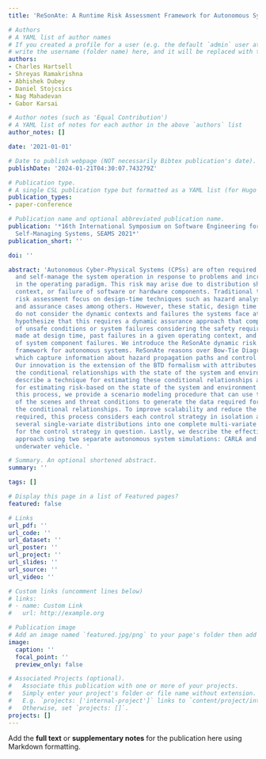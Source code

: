 ```yaml
---
title: 'ReSonAte: A Runtime Risk Assessment Framework for Autonomous Systems'

# Authors
# A YAML list of author names
# If you created a profile for a user (e.g. the default `admin` user at `content/authors/admin/`), 
# write the username (folder name) here, and it will be replaced with their full name and linked to their profile.
authors:
- Charles Hartsell
- Shreyas Ramakrishna
- Abhishek Dubey
- Daniel Stojcsics
- Nag Mahadevan
- Gabor Karsai

# Author notes (such as 'Equal Contribution')
# A YAML list of notes for each author in the above `authors` list
author_notes: []

date: '2021-01-01'

# Date to publish webpage (NOT necessarily Bibtex publication's date).
publishDate: '2024-01-21T04:30:07.743279Z'

# Publication type.
# A single CSL publication type but formatted as a YAML list (for Hugo requirements).
publication_types:
- paper-conference

# Publication name and optional abbreviated publication name.
publication: '*16th International Symposium on Software Engineering for Adaptive and
  Self-Managing Systems, SEAMS 2021*'
publication_short: ''

doi: ''

abstract: 'Autonomous Cyber-Physical Systems (CPSs) are often required to handle uncertainties
  and self-manage the system operation in response to problems and increasing risk
  in the operating paradigm. This risk may arise due to distribution shifts, environmental
  context, or failure of software or hardware components. Traditional techniques for
  risk assessment focus on design-time techniques such as hazard analysis, risk reduction,
  and assurance cases among others. However, these static, design time techniques
  do not consider the dynamic contexts and failures the systems face at runtime. We
  hypothesize that this requires a dynamic assurance approach that computes the likelihood
  of unsafe conditions or system failures considering the safety requirements, assumptions
  made at design time, past failures in a given operating context, and the likelihood
  of system component failures. We introduce the ReSonAte dynamic risk estimation
  framework for autonomous systems. ReSonAte reasons over Bow-Tie Diagrams (BTDs),
  which capture information about hazard propagation paths and control strategies.
  Our innovation is the extension of the BTD formalism with attributes for modeling
  the conditional relationships with the state of the system and environment. We also
  describe a technique for estimating these conditional relationships and equations
  for estimating risk-based on the state of the system and environment. To help with
  this process, we provide a scenario modeling procedure that can use the prior distributions
  of the scenes and threat conditions to generate the data required for estimating
  the conditional relationships. To improve scalability and reduce the amount of data
  required, this process considers each control strategy in isolation and composes
  several single-variate distributions into one complete multi-variate distribution
  for the control strategy in question. Lastly, we describe the effectiveness of our
  approach using two separate autonomous system simulations: CARLA and an unmanned
  underwater vehicle. '

# Summary. An optional shortened abstract.
summary: ''

tags: []

# Display this page in a list of Featured pages?
featured: false

# Links
url_pdf: ''
url_code: ''
url_dataset: ''
url_poster: ''
url_project: ''
url_slides: ''
url_source: ''
url_video: ''

# Custom links (uncomment lines below)
# links:
# - name: Custom Link
#   url: http://example.org

# Publication image
# Add an image named `featured.jpg/png` to your page's folder then add a caption below.
image:
  caption: ''
  focal_point: ''
  preview_only: false

# Associated Projects (optional).
#   Associate this publication with one or more of your projects.
#   Simply enter your project's folder or file name without extension.
#   E.g. `projects: ['internal-project']` links to `content/project/internal-project/index.md`.
#   Otherwise, set `projects: []`.
projects: []
---
```


Add the **full text** or **supplementary notes** for the publication here using Markdown formatting.
